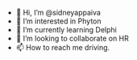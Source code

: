 - 👋 Hi, I’m @sidneyappaiva
- 👀 I’m interested in Phyton
- 🌱 I’m currently learning Delphi
- 💞️ I’m looking to collaborate on HR
- 📫 How to reach me driving.

<!---
sidneyappaiva/sidneyappaiva is a ✨ special ✨ repository because its `README.md` (this file) appears on your GitHub profile.
You can click the Preview link to take a look at your changes.
--->
